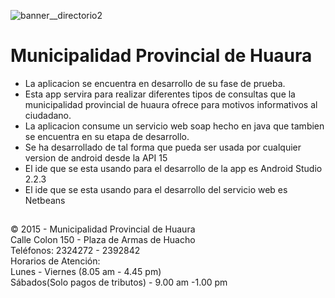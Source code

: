![banner__directorio2](https://cloud.githubusercontent.com/assets/21972563/24574131/b0b062a8-1653-11e7-8ee1-333ae346b5b3.jpg)
# Municipalidad Provincial de Huaura
* La aplicacion se encuentra en desarrollo de su fase de prueba.
* Esta app servira para realizar diferentes tipos de consultas que la municipalidad provincial de huaura ofrece para motivos informativos al ciudadano.
* La aplicacion consume un servicio web soap hecho en java que tambien se encuentra en su etapa de desarrollo.
* Se ha desarrollado de tal forma que pueda ser usada por cualquier version de android desde la API 15
* El ide que se esta usando para el desarrollo de la app es Android Studio 2.2.3
* El ide que se esta usando para el desarrollo del servicio web es Netbeans

##
© 2015 - Municipalidad Provincial de Huaura  
Calle Colon 150 - Plaza de Armas de Huacho  
Teléfonos: 2324272 - 2392842  
Horarios de Atención:   
Lunes - Viernes (8.05 am - 4.45 pm)   
Sábados(Solo pagos de tributos) - 9.00 am -1.00 pm  


